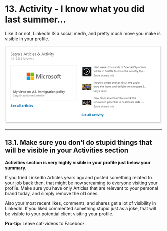 # 13. Activity - I know what you did last summer...

Like it or not, LinkedIn IS a social media, and pretty much move you make is visible in your profile.

![activities](pics/activities.png)

---

## 13.1. Make sure you don't do stupid things that will be visible in your Activities section

**Activities section is very highly visible in your profile just below your summary.**

If you tried LinkedIn Articles years ago and posted something related to your job back then, that might be now screaming to  everyone visiting your profile. Make sure you have only Articles that are relevant to your personal brand today, and simply remove the old ones.

Also your most recent likes, comments, and shares get a lot of visibility in LinkedIn. If you liked commented something stupid just as a joke, that will be visible to your potential client visiting your profile.

**Pro-tip:** Leave cat-videos to Facebook.
